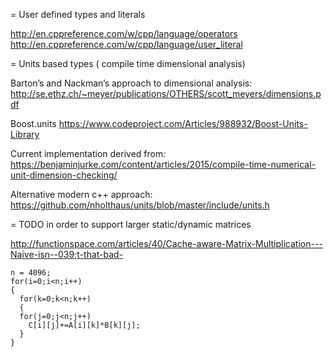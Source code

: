 
= User defined types and literals

http://en.cppreference.com/w/cpp/language/operators
http://en.cppreference.com/w/cpp/language/user_literal

= Units based types ( compile time dimensional analysis)

Barton’s and Nackman’s approach to dimensional analysis:
http://se.ethz.ch/~meyer/publications/OTHERS/scott_meyers/dimensions.pdf

Boost.units
https://www.codeproject.com/Articles/988932/Boost-Units-Library

Current implementation derived from:
https://benjaminjurke.com/content/articles/2015/compile-time-numerical-unit-dimension-checking/

Alternative modern c++ approach:
https://github.com/nholthaus/units/blob/master/include/units.h

= TODO in order to support larger static/dynamic matrices

http://functionspace.com/articles/40/Cache-aware-Matrix-Multiplication---Naive-isn--039;t-that-bad-

```
n = 4096;
for(i=0;i<n;i++)
{
  for(k=0;k<n;k++)
  {
  for(j=0;j<n;j++)
    C[i][j]+=A[i][k]*B[k][j];
  }
}
```
